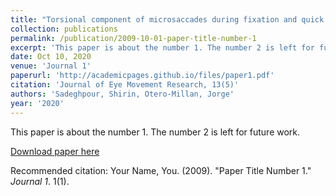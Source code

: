 ```yaml
---
title: "Torsional component of microsaccades during fixation and quick phases during optokinetic stimulation"
collection: publications
permalink: /publication/2009-10-01-paper-title-number-1
excerpt: 'This paper is about the number 1. The number 2 is left for future work.'
date: Oct 10, 2020
venue: 'Journal 1'
paperurl: 'http://academicpages.github.io/files/paper1.pdf'
citation: 'Journal of Eye Movement Research, 13(5)'
authors: 'Sadeghpour, Shirin, Otero-Millan, Jorge'
year: '2020'
---
```

This paper is about the number 1. The number 2 is left for future work.

[Download paper here](http://academicpages.github.io/files/paper1.pdf)

Recommended citation: Your Name, You. (2009). "Paper Title Number 1." <i>Journal 1</i>. 1(1).
